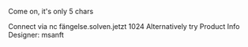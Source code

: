 Come on, it's only 5 chars

Connect via nc fängelse.solven.jetzt 1024
Alternatively try 
Product Info
Designer: msanft
